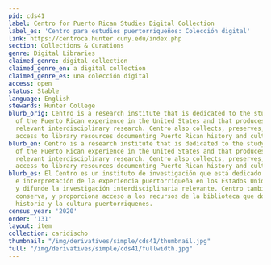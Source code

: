 ```yaml
---
pid: cds41
label: Centro for Puerto Rican Studies Digital Collection
label_es: 'Centro para estudios puertorriqueños: Colección digital'
link: https://centroca.hunter.cuny.edu/index.php
section: Collections & Curations
genre: Digital Libraries
claimed_genre: digital collection
claimed_genre_en: a digital collection
claimed_genre_es: una colección digital
access: open
status: Stable
language: English
stewards: Hunter College
blurb_orig: Centro is a research institute that is dedicated to the study and interpretation
  of the Puerto Rican experience in the United States and that produces and disseminates
  relevant interdisciplinary research. Centro also collects, preserves, and provides
  access to library resources documenting Puerto Rican history and culture.
blurb_en: Centro is a research institute that is dedicated to the study and interpretation
  of the Puerto Rican experience in the United States and that produces and disseminates
  relevant interdisciplinary research. Centro also collects, preserves, and provides
  access to library resources documenting Puerto Rican history and culture.
blurb_es: El Centro es un instituto de investigación que está dedicado al estudio
  e interpretación de la experiencia puertorriqueña en los Estados Unidos y que produce
  y difunde la investigación interdisciplinaria relevante. Centro también recopila,
  conserva, y proporciona acceso a los recursos de la biblioteca que documenta la
  historia y la cultura puertorriquenes.
census_year: '2020'
order: '131'
layout: item
collection: caridischo
thumbnail: "/img/derivatives/simple/cds41/thumbnail.jpg"
full: "/img/derivatives/simple/cds41/fullwidth.jpg"
---
```

